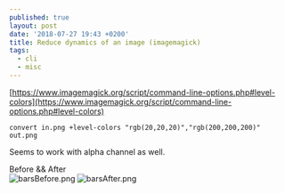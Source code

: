 ```yaml
---
published: true
layout: post
date: '2018-07-27 19:43 +0200'
title: Reduce dynamics of an image (imagemagick)
tags:
  - cli
  - misc
---
```

[https://www.imagemagick.org/script/command-line-options.php#level-colors](https://www.imagemagick.org/script/command-line-options.php#level-colors)

    convert in.png +level-colors "rgb(20,20,20)","rgb(200,200,200)" out.png
    
Seems to work with alpha channel as well.

Before && After  
![barsBefore.png]({{site.baseurl}}/media/barsBefore.png)
![barsAfter.png]({{site.baseurl}}/media/barsAfter.png)
